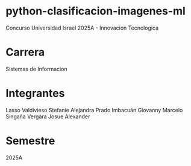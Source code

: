 # python-clasificacion-imagenes-ml
 Concurso Universidad Israel 2025A - Innovacion Tecnologica
# Carrera
 Sistemas de Informacion
# Integrantes
 Lasso Valdivieso Stefanie Alejandra
 Prado Imbacuán Giovanny Marcelo
 Singaña Vergara Josue Alexander
# Semestre
 2025A
